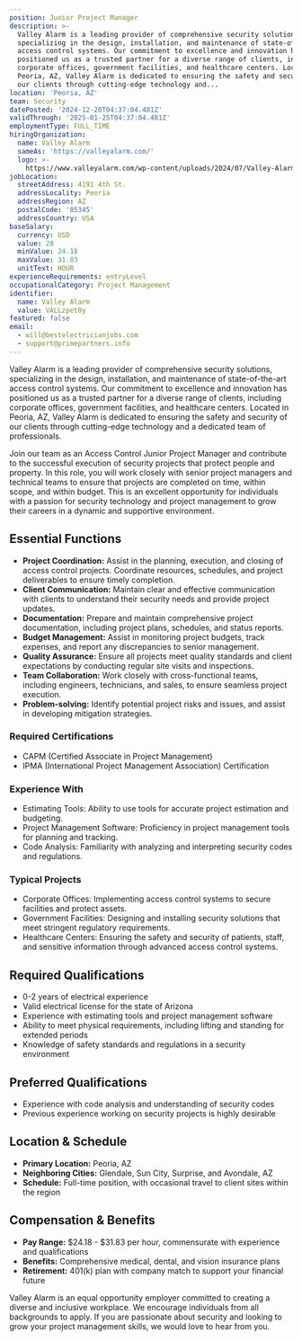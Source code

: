 ```yaml
---
position: Junior Project Manager
description: >-
  Valley Alarm is a leading provider of comprehensive security solutions,
  specializing in the design, installation, and maintenance of state-of-the-art
  access control systems. Our commitment to excellence and innovation has
  positioned us as a trusted partner for a diverse range of clients, including
  corporate offices, government facilities, and healthcare centers. Located in
  Peoria, AZ, Valley Alarm is dedicated to ensuring the safety and security of
  our clients through cutting-edge technology and...
location: 'Peoria, AZ'
team: Security
datePosted: '2024-12-20T04:37:04.481Z'
validThrough: '2025-01-25T04:37:04.481Z'
employmentType: FULL_TIME
hiringOrganization:
  name: Valley Alarm
  sameAs: 'https://valleyalarm.com/'
  logo: >-
    https://www.valleyalarm.com/wp-content/uploads/2024/07/Valley-Alarm-Logo-web.png
jobLocation:
  streetAddress: 4191 4th St.
  addressLocality: Peoria
  addressRegion: AZ
  postalCode: '85345'
  addressCountry: USA
baseSalary:
  currency: USD
  value: 28
  minValue: 24.18
  maxValue: 31.83
  unitText: HOUR
experienceRequirements: entryLevel
occupationalCategory: Project Management
identifier:
  name: Valley Alarm
  value: VALLzpet0y
featured: false
email:
  - will@bestelectricianjobs.com
  - support@primepartners.info
---
```




Valley Alarm is a leading provider of comprehensive security solutions, specializing in the design, installation, and maintenance of state-of-the-art access control systems. Our commitment to excellence and innovation has positioned us as a trusted partner for a diverse range of clients, including corporate offices, government facilities, and healthcare centers. Located in Peoria, AZ, Valley Alarm is dedicated to ensuring the safety and security of our clients through cutting-edge technology and a dedicated team of professionals.

Join our team as an Access Control Junior Project Manager and contribute to the successful execution of security projects that protect people and property. In this role, you will work closely with senior project managers and technical teams to ensure that projects are completed on time, within scope, and within budget. This is an excellent opportunity for individuals with a passion for security technology and project management to grow their careers in a dynamic and supportive environment.

## Essential Functions

- **Project Coordination:** Assist in the planning, execution, and closing of access control projects. Coordinate resources, schedules, and project deliverables to ensure timely completion.
- **Client Communication:** Maintain clear and effective communication with clients to understand their security needs and provide project updates.
- **Documentation:** Prepare and maintain comprehensive project documentation, including project plans, schedules, and status reports.
- **Budget Management:** Assist in monitoring project budgets, track expenses, and report any discrepancies to senior management.
- **Quality Assurance:** Ensure all projects meet quality standards and client expectations by conducting regular site visits and inspections.
- **Team Collaboration:** Work closely with cross-functional teams, including engineers, technicians, and sales, to ensure seamless project execution.
- **Problem-solving:** Identify potential project risks and issues, and assist in developing mitigation strategies.

### Required Certifications

- CAPM (Certified Associate in Project Management)
- IPMA (International Project Management Association) Certification

### Experience With

- Estimating Tools: Ability to use tools for accurate project estimation and budgeting.
- Project Management Software: Proficiency in project management tools for planning and tracking.
- Code Analysis: Familiarity with analyzing and interpreting security codes and regulations.

### Typical Projects

- Corporate Offices: Implementing access control systems to secure facilities and protect assets.
- Government Facilities: Designing and installing security solutions that meet stringent regulatory requirements.
- Healthcare Centers: Ensuring the safety and security of patients, staff, and sensitive information through advanced access control systems.

## Required Qualifications

- 0-2 years of electrical experience
- Valid electrical license for the state of Arizona
- Experience with estimating tools and project management software
- Ability to meet physical requirements, including lifting and standing for extended periods
- Knowledge of safety standards and regulations in a security environment

## Preferred Qualifications

- Experience with code analysis and understanding of security codes
- Previous experience working on security projects is highly desirable

## Location & Schedule

- **Primary Location:** Peoria, AZ
- **Neighboring Cities:** Glendale, Sun City, Surprise, and Avondale, AZ
- **Schedule:** Full-time position, with occasional travel to client sites within the region

## Compensation & Benefits

- **Pay Range:** $24.18 - $31.83 per hour, commensurate with experience and qualifications
- **Benefits:** Comprehensive medical, dental, and vision insurance plans
- **Retirement:** 401(k) plan with company match to support your financial future

Valley Alarm is an equal opportunity employer committed to creating a diverse and inclusive workplace. We encourage individuals from all backgrounds to apply. If you are passionate about security and looking to grow your project management skills, we would love to hear from you.